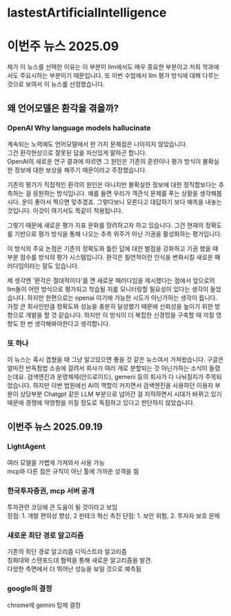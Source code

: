 # lastestArtificialIntelligence
# 이번주 뉴스 2025.09
제가 이 뉴스를 선택한 이유는 이 부분이 llm에서도 매우 중요한 부분이고 저희 학과에서도 주요시하는 부분이기 때문입니다. 또 이번 수업에서 llm 평가 방식에 대해 다루는 것으로 보여서 이 뉴스를 선정했습니다. 
## 왜 언어모델은 환각을 겪을까? 
### OpenAI Why language models hallucinate
계속되는 노력에도 언어모델에서 한 가지 문제점은 나아지지 않았습니다.  
그건 환각현상으로 잘못된 답을 자신있게 말하곤 합니다.   
OpenAI의 새로운 연구 결과에 따르면 그 원인은 기존의 훈련이나 평가 방식이 불확실한 정보에 대한 보상을 해주기 때문이라고 주장했습니다.   
  
기존의 평가가 직접적인 환각의 원인은 아니지만 불확실한 정보에 대한 정직함보다는 추측하는 걸 응원하는 방식입니다. 
예를 들면 우리가 객관식 문제를 푸는 상황을 생각해봅시다. 
운이 좋아서 찍으면 맞추겠죠. 그렇다보니 모른다고 대답하기 보다 예측을 내놓는 것입니다. 이것이 여기서도 똑같이 적용됩니다. 

그렇기 때문에 새로운 평가 지표 문화를 장려하고자 하고 있습니다. 그건 현재의 정확도를 기반으로 평가 방식을 통해 나오는 추측 위주가 아닌 기권을 활성화하는 평가입니다. 

이 방식의 주요 논점은 기존의 정확도와 틀린 답에 대한 벌점을 강화하고 기권 했을 때 부분 점수를 방식의 평가 시스템입니다.  환각은 필연적이란 인식을 변화시킬 새로운 패러다임이라는 말도 있습니다. 

제 생각엔 '환각은 절대적이다'를 깬 새로운 패러다임을 제시했다는 점에서 앞으로의 llm들이 어떤 방식으로 평가되고 학습될 지를 모니터링할 필요성이 있다는 생각이 들었습니다. 하지만 한편으로는 openai 이기에 가능한 시도가 아닌가하는 생각이 듭니다. 가장 큰 회사인만큼 정확도와 성능을 충분히 달성했기 때문에 신뢰성을 높이기 위한 방향으로 개발을 할 것 같습니다. 하지만 이 방식이 더 복잡한 신경망을 구축할 때 끼칠 영향도 한 번 생각해봐야한다고 생각합니다. 

### 또 하나
이 뉴스는 혹시 겹쳤을 때 그냥 알고있으면 좋을 것 같은 뉴스여서 가져왔습니다. 구글은 얼마전 반독점법 소송에 걸려서 회사가 여러 개로 분할되는 것 아닌가하는 소식이 들렸는데요. 검색엔진과 운영체제(안드로이드), gemeni 등의 회사가 다 나눠질지가 주목되었습니다. 하지만 이번 법원에선 AI의 역할이 커지면서 검색엔진을 사용하던 이용자 부분이 상당부분 Chatgpt 같은 LLM 부분으로 넘어간 걸 지적하면서 시대가 바뀌고 있기 때문에 경쟁에 악영향을 끼칠 정도로 독점하고 있다고 판단하지 않았습니다. 

## 이번주 뉴스 2025.09.19

### LightAgent  
여러 모델을 가볍게 가져와서 사용 가능  
mcp와 다른 점은 규칙이 아닌 툴에 가까운 성격을 띔  
  
### 한국투자증권, mcp 서버 공개  
투자관련 코딩에 큰 도움이 될 것이라고 보임   
장점: 1. 개발 편의성 향상, 2 핀테크 혁신 촉진
단점: 1. 보안 위험, 2. 투자자 보호 문제

### 새로운 최단 경로 알고리즘
기존의 최단 경로 알고리즘 디익스트라 알고리즘  
칭화대와 스텐포드대 협력을 통해 새로운 알고리즘을 발견.  
다양한 측면에서 더 뛰어난 성능을 보일 것으로 예측됨   
  
### google의 결정
chrome에 gemini 탑제 결정  

















